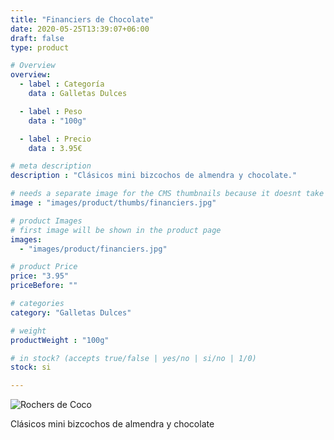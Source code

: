 ```yaml
---
title: "Financiers de Chocolate"
date: 2020-05-25T13:39:07+06:00
draft: false
type: product

# Overview
overview:
  - label : Categoría
    data : Galletas Dulces

  - label : Peso
    data : "100g"

  - label : Precio
    data : 3.95€

# meta description
description : "Clásicos mini bizcochos de almendra y chocolate."

# needs a separate image for the CMS thumbnails because it doesnt take arrays (slideshow images)
image : "images/product/thumbs/financiers.jpg"

# product Images
# first image will be shown in the product page
images:
  - "images/product/financiers.jpg"

# product Price
price: "3.95"
priceBefore: ""

# categories
category: "Galletas Dulces"

# weight
productWeight : "100g"

# in stock? (accepts true/false | yes/no | si/no | 1/0)
stock: si

---
```

![Rochers de Coco](/images/product/financiers.jpg "Rochers de Coco")

Clásicos mini bizcochos de almendra y chocolate
